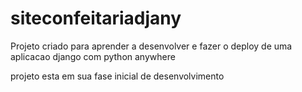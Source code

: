 # siteconfeitariadjany
Projeto criado para aprender a desenvolver e fazer o deploy de uma aplicacao django com python anywhere

projeto esta em sua fase inicial de desenvolvimento
